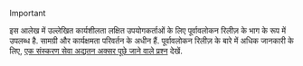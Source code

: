 > [!IMPORTANT]
> इस आलेख में उल्लेखित कार्यशीलता लक्षित उपयोगकर्ताओं के लिए पूर्वावलोकन रिलीज़ के भाग के रूप में उपलब्ध है. सामग्री और कार्यक्षमता परिवर्तन के अधीन हैं. पूर्वावलोकन रिलीज़ के बारे में अधिक जानकारी के लिए, [एक संस्करण सेवा अद्यतन अक्सर पूछे जाने वाले प्रश्न](https://docs.microsoft.com/dynamics365/unified-operations/fin-and-ops/get-started/one-version) देखें.
